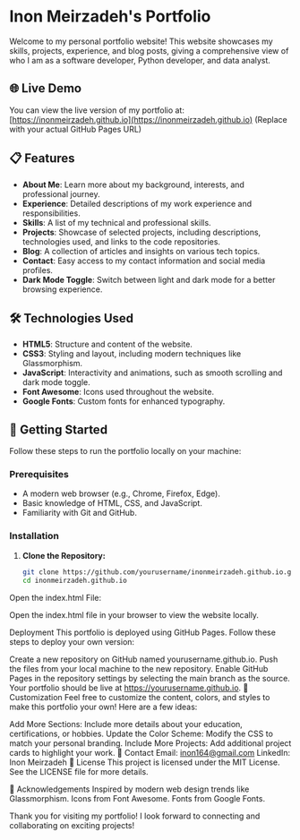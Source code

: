 # Inon Meirzadeh's Portfolio

Welcome to my personal portfolio website! This website showcases my skills, projects, experience, and blog posts, giving a comprehensive view of who I am as a software developer, Python developer, and data analyst.

## 🌐 Live Demo

You can view the live version of my portfolio at: [https://inonmeirzadeh.github.io](https://inonmeirzadeh.github.io) (Replace with your actual GitHub Pages URL)

## 📋 Features

- **About Me**: Learn more about my background, interests, and professional journey.
- **Experience**: Detailed descriptions of my work experience and responsibilities.
- **Skills**: A list of my technical and professional skills.
- **Projects**: Showcase of selected projects, including descriptions, technologies used, and links to the code repositories.
- **Blog**: A collection of articles and insights on various tech topics.
- **Contact**: Easy access to my contact information and social media profiles.
- **Dark Mode Toggle**: Switch between light and dark mode for a better browsing experience.

## 🛠️ Technologies Used

- **HTML5**: Structure and content of the website.
- **CSS3**: Styling and layout, including modern techniques like Glassmorphism.
- **JavaScript**: Interactivity and animations, such as smooth scrolling and dark mode toggle.
- **Font Awesome**: Icons used throughout the website.
- **Google Fonts**: Custom fonts for enhanced typography.

## 🚀 Getting Started

Follow these steps to run the portfolio locally on your machine:

### Prerequisites

- A modern web browser (e.g., Chrome, Firefox, Edge).
- Basic knowledge of HTML, CSS, and JavaScript.
- Familiarity with Git and GitHub.

### Installation

1. **Clone the Repository:**

   ```bash
   git clone https://github.com/yourusername/inonmeirzadeh.github.io.git
   cd inonmeirzadeh.github.io

Open the index.html File:

Open the index.html file in your browser to view the website locally.

Deployment
This portfolio is deployed using GitHub Pages. Follow these steps to deploy your own version:

Create a new repository on GitHub named yourusername.github.io.
Push the files from your local machine to the new repository.
Enable GitHub Pages in the repository settings by selecting the main branch as the source.
Your portfolio should be live at https://yourusername.github.io.
🎨 Customization
Feel free to customize the content, colors, and styles to make this portfolio your own! Here are a few ideas:

Add More Sections: Include more details about your education, certifications, or hobbies.
Update the Color Scheme: Modify the CSS to match your personal branding.
Include More Projects: Add additional project cards to highlight your work.
📧 Contact
Email: inon164@gmail.com
LinkedIn: Inon Meirzadeh
📄 License
This project is licensed under the MIT License. See the LICENSE file for more details.

📝 Acknowledgements
Inspired by modern web design trends like Glassmorphism.
Icons from Font Awesome.
Fonts from Google Fonts.

Thank you for visiting my portfolio! I look forward to connecting and collaborating on exciting projects!
